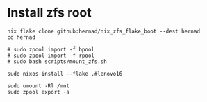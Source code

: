 # Install zfs root

    nix flake clone github:hernad/nix_zfs_flake_boot --dest hernad
    cd hernad

    # sudo zpool import -f bpool
    # sudo zpool import -f rpool
    # sudo bash scripts/mount_zfs.sh

    sudo nixos-install --flake .#lenovo16

    sudo umount -Rl /mnt
    sudo zpool export -a

